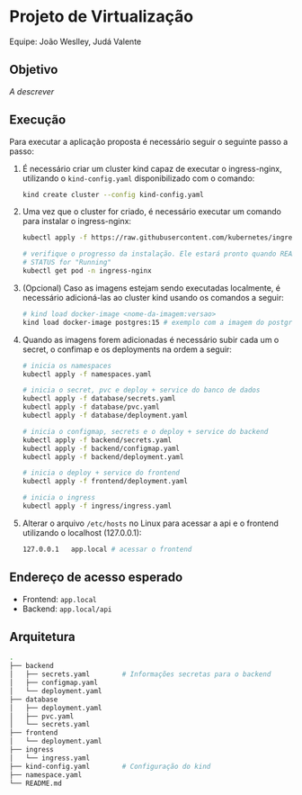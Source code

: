 # Projeto de Virtualização

Equipe: João Weslley, Judá Valente

## Objetivo

*A descrever*

## Execução

Para executar a aplicação proposta é necessário seguir o seguinte passo a passo:

1. É necessário criar um cluster kind capaz de executar o ingress-nginx, utilizando o `kind-config.yaml` disponibilizado com o comando:

    ```bash
    kind create cluster --config kind-config.yaml
    ```

2. Uma vez que o cluster for criado, é necessário executar um comando para instalar o ingress-nginx:

    ```bash
    kubectl apply -f https://raw.githubusercontent.com/kubernetes/ingress-nginx/controller-v1.13.0/deploy/static/provider/kind/deploy.yaml

    # verifique o progresso da instalação. Ele estará pronto quando READY for "1/1" e o 
    # STATUS for "Running"
    kubectl get pod -n ingress-nginx
    ```

3. (Opcional) Caso as imagens estejam sendo executadas localmente, é necessário adicioná-las ao cluster kind usando os comandos a seguir:

    ```bash
    # kind load docker-image <nome-da-imagem:versao>
    kind load docker-image postgres:15 # exemplo com a imagem do postgres:15
    ```

4. Quando as imagens forem adicionadas é necessário subir cada um o secret, o confimap e os deployments na ordem a seguir:

    ```bash
    # inicia os namespaces
    kubectl apply -f namespaces.yaml

    # inicia o secret, pvc e deploy + service do banco de dados
    kubectl apply -f database/secrets.yaml 
    kubectl apply -f database/pvc.yaml 
    kubectl apply -f database/deployment.yaml

    # inicia o configmap, secrets e o deploy + service do backend
    kubectl apply -f backend/secrets.yaml 
    kubectl apply -f backend/configmap.yaml 
    kubectl apply -f backend/deployment.yaml

    # inicia o deploy + service do frontend 
    kubectl apply -f frontend/deployment.yaml

    # inicia o ingress
    kubectl apply -f ingress/ingress.yaml
    ```

5. Alterar o arquivo `/etc/hosts` no Linux para acessar a api e o frontend utilizando o localhost (127.0.0.1):

    ```bash
    127.0.0.1   app.local # acessar o frontend
    ```

## Endereço de acesso esperado

- Frontend: `app.local`
- Backend: `app.local/api`

## Arquitetura

```bash
.
├── backend
│   ├── secrets.yaml        # Informações secretas para o backend
│   ├── configmap.yaml
│   └── deployment.yaml
├── database
│   ├── deployment.yaml
│   ├── pvc.yaml
│   └── secrets.yaml
├── frontend
│   └── deployment.yaml
├── ingress
│   └── ingress.yaml
├── kind-config.yaml        # Configuração do kind
├── namespace.yaml          
└── README.md
```
